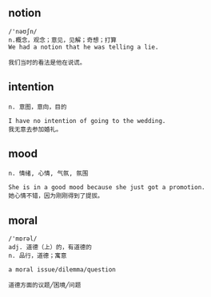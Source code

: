 ## notion
```
/'nəʊʃn/
n.概念，观念；意见，见解；奇想；打算
We had a notion that he was telling a lie.

我们当时的看法是他在说谎。
```

## intention
```
n. 意图，意向，目的

I have no intention of going to the wedding.
我无意去参加婚礼。
```

## mood
```
n. 情绪, 心情, 气氛, 氛围

She is in a good mood because she just got a promotion.
她心情不错，因为刚刚得到了提拔。
```

## moral
```
/'mɒrəl/
adj. 道德（上）的，有道德的
n. 品行，道德；寓意

a moral issue/dilemma/question

道德方面的议题╱困境╱问题
```